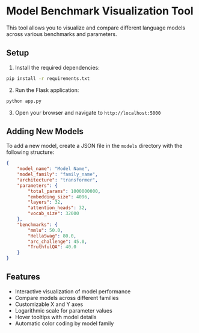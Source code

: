 # Model Benchmark Visualization Tool

This tool allows you to visualize and compare different language models across various benchmarks and parameters.

## Setup

1. Install the required dependencies:
```bash
pip install -r requirements.txt
```

2. Run the Flask application:
```bash
python app.py
```

3. Open your browser and navigate to `http://localhost:5000`

## Adding New Models

To add a new model, create a JSON file in the `models` directory with the following structure:

```json
{
    "model_name": "Model Name",
    "model_family": "family_name",
    "architecture": "transformer",
    "parameters": {
        "total_params": 1000000000,
        "embedding_size": 4096,
        "layers": 32,
        "attention_heads": 32,
        "vocab_size": 32000
    },
    "benchmarks": {
        "mmlu": 50.0,
        "HellaSwag": 80.0,
        "arc_challenge": 45.0,
        "TruthfulQA": 40.0
    }
}
```

## Features

- Interactive visualization of model performance
- Compare models across different families
- Customizable X and Y axes
- Logarithmic scale for parameter values
- Hover tooltips with model details
- Automatic color coding by model family
